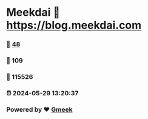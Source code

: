 # Meekdai :link: https://blog.meekdai.com 
### :page_facing_up: [48](https://blog.meekdai.com/tag.html) 
### :speech_balloon: 109 
### :hibiscus: 115526 
### :alarm_clock: 2024-05-29 13:20:37 
### Powered by :heart: [Gmeek](https://github.com/Meekdai/Gmeek)
